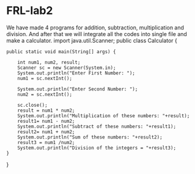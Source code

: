 # FRL-lab2
We have made 4 programs for addition, subtraction, multiplication and division.
And after that we will integrate all the codes into single file and make a calculator.
import java.util.Scanner;
public class Calculator {

    public static void main(String[] args) {
        
        int num1, num2, result;
        Scanner sc = new Scanner(System.in);
        System.out.println("Enter First Number: ");
        num1 = sc.nextInt();
        
        System.out.println("Enter Second Number: ");
        num2 = sc.nextInt();
        
        sc.close();
        result = num1 * num2;
        System.out.println("Multiplication of these numbers: "+result);
        result1= num1 - num2;
        System.out.println("Subtract of these numbers: "+result1);
        result2= num1 + num2;
        System.out.println("Sum of these numbers: "+result2);
        result3 = num1 /num2;
        System.out.println("Division of the integers = "+result3);
    }
}
